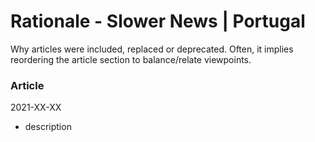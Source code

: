 # Rationale - Slower News | Portugal

Why articles were included, replaced or deprecated. Often, it implies reordering the article section to balance/relate viewpoints.

### Article

2021-XX-XX

- description
